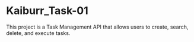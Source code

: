 # Kaiburr_Task-01
This project is a Task Management API that allows users to create, search, delete, and execute tasks. 
